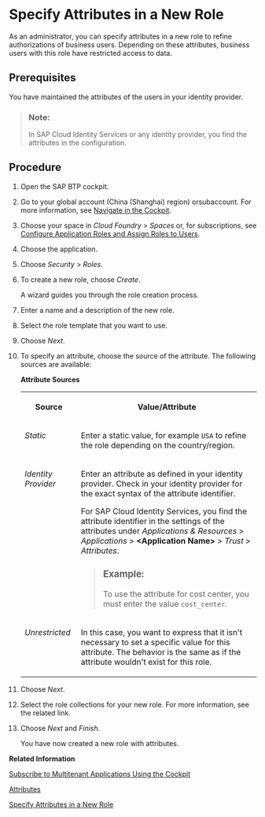<!-- loioab089a9bb3c541e798dd4c9111417246 -->

# Specify Attributes in a New Role

As an administrator, you can specify attributes in a new role to refine authorizations of business users. Depending on these attributes, business users with this role have restricted access to data.



<a name="loioab089a9bb3c541e798dd4c9111417246__prereq_dm3_wjq_wcb"/>

## Prerequisites

You have maintained the attributes of the users in your identity provider.

> ### Note:  
> In SAP Cloud Identity Services or any identity provider, you find the attributes in the configuration.



<a name="loioab089a9bb3c541e798dd4c9111417246__steps_i2c_jgr_wcb"/>

## Procedure

1.  Open the SAP BTP cockpit.

2.  Go to your global account \(China \(Shanghai\) region\) orsubaccount. For more information, see [Navigate in the Cockpit](navigate-in-the-cockpit-0874895.md).

3.  Choose your space in *Cloud Foundry* \> *Spaces* or, for subscriptions, see [Configure Application Roles and Assign Roles to Users](configure-application-roles-and-assign-roles-to-users-56a7153.md).

4.  Choose the application.

5.  Choose *Security* \> *Roles*.

6.  To create a new role, choose *Create*.

    A wizard guides you through the role creation process.

7.  Enter a name and a description of the new role.

8.  Select the role template that you want to use.

9.  Choose *Next*.

10. To specify an attribute, choose the source of the attribute. The following sources are available:

    **Attribute Sources**


    <table>
    <tr>
    <th valign="top">

    Source
    
    </th>
    <th valign="top">

    Value/Attribute
    
    </th>
    </tr>
    <tr>
    <td valign="top">
    
    *Static* 
    
    </td>
    <td valign="top">
    
    Enter a static value, for example `USA` to refine the role depending on the country/region.
    
    </td>
    </tr>
    <tr>
    <td valign="top">
    
    *Identity Provider* 
    
    </td>
    <td valign="top">
    
    Enter an attribute as defined in your identity provider. Check in your identity provider for the exact syntax of the attribute identifier.

    For SAP Cloud Identity Services, you find the attribute identifier in the settings of the attributes under *Applications & Resources* \> *Applications* \> **<Application Name\>** \> *Trust* \> *Attributes*.

    > ### Example:  
    > To use the attribute for cost center, you must enter the value `cost_center`.


    
    </td>
    </tr>
    <tr>
    <td valign="top">
    
    *Unrestricted* 
    
    </td>
    <td valign="top">
    
    In this case, you want to express that it isn't necessary to set a specific value for this attribute. The behavior is the same as if the attribute wouldn't exist for this role.
    
    </td>
    </tr>
    </table>
    
11. Choose *Next*.

12. Select the role collections for your new role. For more information, see the related link.

13. Choose *Next* and *Finish*.

    You have now created a new role with attributes.


**Related Information**  


[Subscribe to Multitenant Applications Using the Cockpit](subscribe-to-multitenant-applications-using-the-cockpit-7a3e396.md "Subscribe to multitenant applications from the Subscriptions page in the SAP BTP cockpit.")

[Attributes](attributes-713f52a.md "Attributes use information that is specific to the user, for example the user's country. If the application developer in the Cloud Foundry environment of SAP BTP has created a country attribute to a role, this restricts the data a business user can see based on this attribute.")

[Specify Attributes in a New Role](specify-attributes-in-a-new-role-ab089a9.md "As an administrator, you can specify attributes in a new role to refine authorizations of business users. Depending on these attributes, business users with this role have restricted access to data.")

